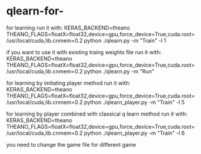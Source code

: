 # qlearn-for-

for learning run it with:
KERAS_BACKEND=theano THEANO_FLAGS=floatX=float32,device=gpu,force_device=True,cuda.root=/usr/local/cuda,lib.cnmem=0.2 python ./qlearn.py -m "Train" -l 1

if you want to use it with existing traing  weights file run it with:
KERAS_BACKEND=theano THEANO_FLAGS=floatX=float32,device=gpu,force_device=True,cuda.root=/usr/local/cuda,lib.cnmem=0.2 python ./qlearn.py -m "Run" 

for learning by imitating player method run it with:
KERAS_BACKEND=theano THEANO_FLAGS=floatX=float32,device=gpu,force_device=True,cuda.root=/usr/local/cuda,lib.cnmem=0.2 python ./qlearn_player.py -m "Train" -l 5

for learning by player combined with classical q learn method run it with:
KERAS_BACKEND=theano THEANO_FLAGS=floatX=float32,device=gpu,force_device=True,cuda.root=/usr/local/cuda,lib.cnmem=0.2 python ./qlearn_player.py -m "Train" -l 6

you need to change the game file for different game
